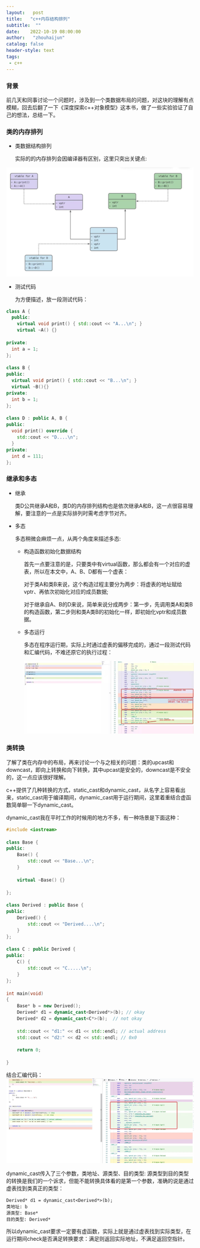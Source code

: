 ```yaml
---
layout:   post
title:   "c++内存结构排列"
subtitle:  ""
date:    2022-10-19 08:00:00
author:   "zhouhaijun"
catalog: false
header-style: text
tags:
 - c++
---
```


### 背景

前几天和同事讨论一个问题时，涉及到一个类数据布局的问题，对这块的理解有点模糊，回去后翻了一下《深度探索c++对象模型》这本书，做了一些实验验证了自己的想法，总结一下。

### 类的内存排列

- 类数据结构排列
  
  
  
  实际的的内存排列会因编译器有区别，这里只突出关键点:

![](/img/in-post/zhouhaijun-pic/2022/cc-memory-layout.jpeg)

- 测试代码
  
  
  
  为方便描述，放一段测试代码：

```c++
class A {
  public:
    virtual void print() { std::cout << "A...\n"; }
    virtual ~A() {}

private:
  int a = 1;
};

class B {
public:
  virtual void print() { std::cout << "B...\n"; }
  virtual ~B(){}
private:
  int b = 1;
};

class D : public A, B {
public:
  void print() override {
    std::cout << "D....\n";
  }
private:
  int d = 111;
};
```

### 继承和多态

- 继承

  

  类D公共继承A和B，类D的内存排列结构也是依次继承A和B，这一点很容易理解，要注意的一点是实际排列时需考虑字节对齐。

- 多态

  

  多态稍微会麻烦一点，从两个角度来描述多态:

  - 构造函数初始化数据结构

    

    首先一点要注意的是，只要类中有virtual函数，那么都会有一个对应的虚表，所以在本文中，A、B、D都有一个虚表：

    对于类A和类B来说，这个构造过程主要分为两步：将虚表的地址赋给vptr、再依次初始化对应的成员数据;

    对于继承自A、B的D来说，简单来说分成两步：第一步，先调用类A和类B的构造函数，第二步则和类A类B的初始化一样，即初始化vptr和成员数据。

  - 多态运行

    

    多态在程序运行期，实际上时通过虚表的偏移完成的，通过一段测试代码和汇编代码，不难还原它的执行过程：

    ![](/img/in-post/zhouhaijun-pic/2022/cc-memory-layout-1.jpeg)

### 类转换

了解了类在内存中的布局，再来讨论一个与之相关的问题：类的upcast和downcast，即向上转换和向下转换，其中upcast是安全的，downcast是不安全的，这一点应该很好理解。

c++提供了几种转换的方式，static_cast和dynamic_cast，从名字上容易看出来，static_cast用于编译期间，dynamic_cast用于运行期间，这里着重结合虚函数简单聊一下dynamic_cast。

dynamic_cast我在平时工作的时候用的地方不多，有一种场景是下面这种：

```c++
#include <iostream>

class Base {
public:
    Base() {
        std::cout << "Base...\n";
    }

    virtual ~Base() {}

};

class Derived : public Base {
public:
    Derived() {
        std::cout << "Derived....\n";
    }
};

class C : public Derived {
public:
    C() {
        std::cout << "C.....\n";
    }
};

int main(void)
{
    Base* b = new Derived();
    Derived* d1 = dynamic_cast<Derived*>(b); // okay
    Derived* d2 = dynamic_cast<C*>(b);  // not okay

    std::cout << "d1:" << d1 << std::endl; // actual address
    std::cout << "d2:" << d2 << std::endl; // 0x0
    
    return 0;

}
```

结合汇编代码：![](/img/in-post/zhouhaijun-pic/2022/cc-memory-layout-2.jpeg)

dynamic_cast传入了三个参数，类地址、源类型、目的类型:
源类型到目的类型的转换是我们的一个诉求，但能不能转换具体看的是第一个参数，准确的说是通过虚表找到类真正的类型：

```
Derived* d1 = dynamic_cast<Derived*>(b);
类地址: b
源类型: Base*
目的类型: Derived*
```

所以dynamic_cast要求一定要有虚函数，实际上就是通过虚表找到实际类型，在运行期间check是否满足转换要求：满足则返回实际地址，不满足返回空指针。
